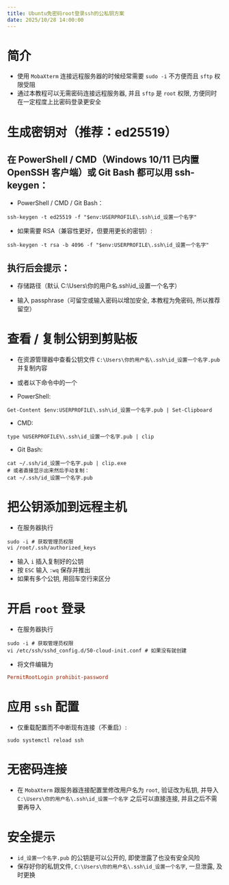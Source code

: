 ```yaml
---
title: Ubuntu免密码root登录ssh的公私钥方案
date: 2025/10/28 14:00:00
---
```


# 简介

- 使用 `MobaXterm` 连接远程服务器的时候经常需要 `sudo -i` 不方便而且 `sftp` 权限受阻
- 通过本教程可以无需密码连接远程服务器, 并且 `sftp` 是 `root` 权限, 方便同时在一定程度上比密码登录更安全

# 生成密钥对（推荐：ed25519）

## 在 PowerShell / CMD（Windows 10/11 已内置 OpenSSH 客户端）或 Git Bash 都可以用 ssh-keygen：

- PowerShell / CMD / Git Bash：
``` shell
ssh-keygen -t ed25519 -f "$env:USERPROFILE\.ssh\id_设置一个名字"
```

- 如果需要 RSA（兼容性更好，但要用更长的密钥）:
``` shell
ssh-keygen -t rsa -b 4096 -f "$env:USERPROFILE\.ssh\id_设置一个名字"
```

## 执行后会提示：

- 存储路径（默认 C:\Users\你的用户名\.ssh\id_设置一个名字）

- 输入 passphrase（可留空或输入密码以增加安全, 本教程为免密码, 所以推荐留空）

# 查看 / 复制公钥到剪贴板

- 在资源管理器中查看公钥文件 `C:\Users\你的用户名\.ssh\id_设置一个名字.pub` 并复制内容

- 或者以下命令中的一个

- PowerShell:
``` shell
Get-Content $env:USERPROFILE\.ssh\id_设置一个名字.pub | Set-Clipboard
```

- CMD:
``` shell
type %USERPROFILE%\.ssh\id_设置一个名字.pub | clip
```

- Git Bash:
``` shell
cat ~/.ssh/id_设置一个名字.pub | clip.exe
# 或者直接显示出来然后手动复制：
cat ~/.ssh/id_设置一个名字.pub
```

# 把公钥添加到远程主机

- 在服务器执行
``` shell
sudo -i # 获取管理员权限
vi /root/.ssh/authorized_keys
```

- 输入 `i` 插入复制好的公钥
- 按 `ESC` 输入 `:wq` 保存并推出
- 如果有多个公钥, 用回车空行来区分

# 开启 `root` 登录

- 在服务器执行
``` shell
sudo -i # 获取管理员权限
vi /etc/ssh/sshd_config.d/50-cloud-init.conf # 如果没有就创建
```

- 将文件编辑为
``` conf
PermitRootLogin prohibit-password
```

# 应用 `ssh` 配置

- 仅重载配置而不中断现有连接（不重启）:
``` shell
sudo systemctl reload ssh
```

# 无密码连接

- 在 `MobaXterm` 跟服务器连接配置里修改用户名为 `root`, 验证改为私钥, 并导入`C:\Users\你的用户名\.ssh\id_设置一个名字` 之后可以直接连接, 并且之后不需要再导入

# 安全提示
- `id_设置一个名字.pub` 的公钥是可以公开的, 即使泄露了也没有安全风险
- 保存好你的私钥文件,  `C:\Users\你的用户名\.ssh\id_设置一个名字`, 一旦泄露, 及时更换
